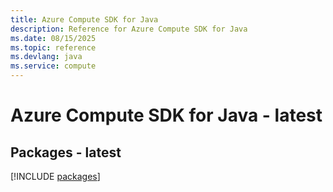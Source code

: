 ```yaml
---
title: Azure Compute SDK for Java
description: Reference for Azure Compute SDK for Java
ms.date: 08/15/2025
ms.topic: reference
ms.devlang: java
ms.service: compute
---
```

# Azure Compute SDK for Java - latest
## Packages - latest
[!INCLUDE [packages](compute-index.md)]